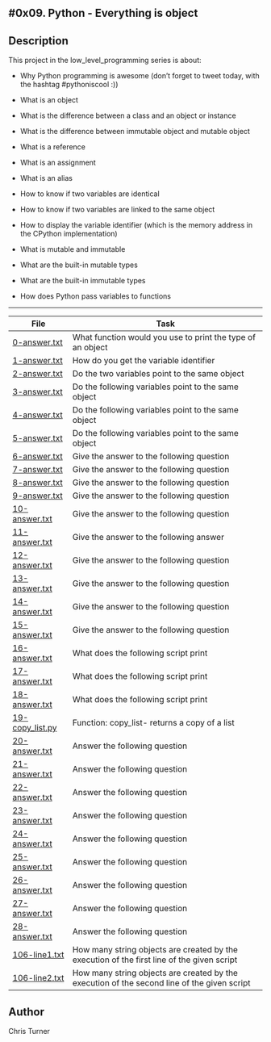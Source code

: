 #0x09. Python - Everything is object
---
## Description

This project in the low_level_programming series is about:

* Why Python programming is awesome (don’t forget to tweet today, with the hashtag #pythoniscool :))

* What is an object

* What is the difference between a class and an object or instance

* What is the difference between immutable object and mutable object

* What is a reference

* What is an assignment

* What is an alias

* How to know if two variables are identical

* How to know if two variables are linked to the same object

* How to display the variable identifier (which is the memory address in the CPython implementation)

* What is mutable and immutable

* What are the built-in mutable types

* What are the built-in immutable types

* How does Python pass variables to functions

---
File|Task
---|---
[0-answer.txt ](./0-answer.txt ) | What function would you use to print the type of an object
[1-answer.txt ](./1-answer.txt ) | How do you get the variable identifier
[2-answer.txt ](./2-answer.txt ) | Do the two variables point to the same object
[3-answer.txt ](./3-answer.txt ) | Do the following variables point to the same object
[4-answer.txt ](./4-answer.txt ) | Do the following variables point to the same object
[5-answer.txt ](./5-answer.txt ) | Do the following variables point to the same object
[6-answer.txt ](./6-answer.txt ) | Give the answer to the following question
[7-answer.txt ](./7-answer.txt ) | Give the answer to the following question
[8-answer.txt ](./8-answer.txt ) | Give the answer to the following question
[9-answer.txt ](./9-answer.txt ) | Give the answer to the following question
[10-answer.txt ](./10-answer.txt ) | Give the answer to the following question
[11-answer.txt ](./11-answer.txt ) | Give the answer to the following answer
[12-answer.txt ](./12-answer.txt ) | Give the answer to the following question
[13-answer.txt ](./13-answer.txt ) | Give the answer to the following question
[14-answer.txt ](./14-answer.txt ) | Give the answer to the following question
[15-answer.txt ](./15-answer.txt ) | Give the answer to the following question
[16-answer.txt ](./16-answer.txt ) | What does the following script print
[17-answer.txt ](./17-answer.txt ) | What does the following script print
[18-answer.txt ](./18-answer.txt ) | What does the following script print
[19-copy_list.py ](./19-copy_list.py ) | Function: copy_list- returns a copy of a list
[20-answer.txt ](./20-answer.txt ) | Answer the following question
[21-answer.txt ](./21-answer.txt ) | Answer the following question
[22-answer.txt ](./22-answer.txt ) | Answer the following question
[23-answer.txt ](./23-answer.txt ) | Answer the following question
[24-answer.txt ](./24-answer.txt ) | Answer the following question
[25-answer.txt ](./25-answer.txt ) | Answer the following question
[26-answer.txt ](./26-answer.txt ) | Answer the following question
[27-answer.txt ](./27-answer.txt ) | Answer the following question
[28-answer.txt ](./28-answer.txt ) | Answer the following question
[106-line1.txt ](./106-line1.txt ) | How many string objects are created by the execution of the first line of the given script
[106-line2.txt ](./106-line2.txt ) | How many string objects are created by the execution of the second line of the given script

## Author
 Chris Turner
